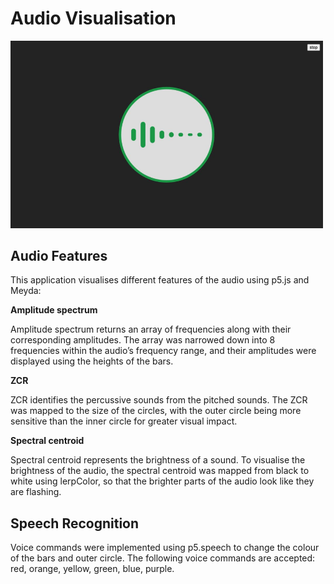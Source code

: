 # Audio Visualisation

<img src="audioVisualisation.png" width="500">

## Audio Features

This application visualises different features of the audio using p5.js and Meyda:

**Amplitude spectrum**

Amplitude spectrum returns an array of frequencies along with their corresponding amplitudes. The array was narrowed down into 8 frequencies within the audio’s frequency range, and their amplitudes were displayed using the heights of the bars.

**ZCR**

ZCR identifies the percussive sounds from the pitched sounds. The ZCR was mapped to the size of the circles, with the outer circle being more sensitive than the inner circle for greater visual impact.

**Spectral centroid**

Spectral centroid represents the brightness of a sound. To visualise the brightness of the audio, the spectral centroid was mapped from black to white using lerpColor, so that the brighter parts of the audio look like they are flashing.

## Speech Recognition

Voice commands were implemented using p5.speech to change the colour of the bars and outer circle. The following voice commands are accepted: red, orange, yellow, green, blue, purple.
